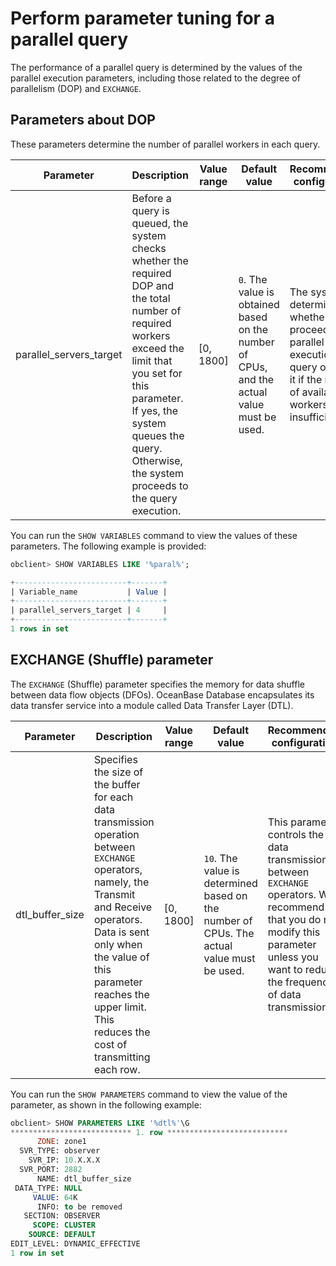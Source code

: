 # Perform parameter tuning for a parallel query

The performance of a parallel query is determined by the values of the parallel execution parameters, including those related to the degree of parallelism (DOP) and `EXCHANGE`.

## Parameters about DOP

These parameters determine the number of parallel workers in each query.

| **Parameter** | **Description** | **Value range** | **Default value** | **Recommended configuration** |
|-------------------------|-----------------------------|-------------|-----------------------------|-------------------------------------|
| parallel_servers_target | Before a query is queued, the system checks whether the required DOP and the total number of required workers exceed the limit that you set for this parameter. If yes, the system queues the query. Otherwise, the system proceeds to the query execution.  | \[0, 1800\] | `0`. The value is obtained based on the number of CPUs, and the actual value must be used. | The system determines whether to proceed to the parallel execution of a query or queue it if the number of available workers is insufficient.  |

You can run the `SHOW VARIABLES` command to view the values of these parameters. The following example is provided:

```sql
obclient> SHOW VARIABLES LIKE '%paral%';

+-------------------------+-------+
| Variable_name           | Value |
+-------------------------+-------+
| parallel_servers_target | 4     |
+-------------------------+-------+
1 rows in set
```

## EXCHANGE (Shuffle) parameter

The `EXCHANGE` (Shuffle) parameter specifies the memory for data shuffle between data flow objects (DFOs). OceanBase Database encapsulates its data transfer service into a module called Data Transfer Layer (DTL).

| **Parameter** | **Description** | **Value range** | **Default value** | **Recommended configuration** |
|-----------------|------------------------------|-------------|------------------------------|--------------------------|
| dtl_buffer_size | Specifies the size of the buffer for each data transmission operation between `EXCHANGE` operators, namely, the Transmit and Receive operators. Data is sent only when the value of this parameter reaches the upper limit. This reduces the cost of transmitting each row.  | \[0, 1800\] | `10`. The value is determined based on the number of CPUs. The actual value must be used. | This parameter controls the data transmission between `EXCHANGE` operators. We recommend that you do not modify this parameter unless you want to reduce the frequency of data transmission.  |

You can run the `SHOW PARAMETERS` command to view the value of the parameter, as shown in the following example:

```SQL
obclient> SHOW PARAMETERS LIKE '%dtl%'\G
*************************** 1. row ***************************
      ZONE: zone1
  SVR_TYPE: observer
    SVR_IP: 10.X.X.X
  SVR_PORT: 2882
      NAME: dtl_buffer_size
 DATA_TYPE: NULL
     VALUE: 64K
      INFO: to be removed
   SECTION: OBSERVER
     SCOPE: CLUSTER
    SOURCE: DEFAULT
EDIT_LEVEL: DYNAMIC_EFFECTIVE
1 row in set
```
